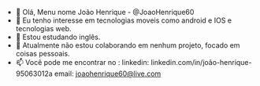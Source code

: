 - 👋 Olá, Menu nome João Henrique - @JoaoHenrique60
- 👀 Eu tenho interesse em tecnologias moveis como android e IOS e tecnologias web.
- 🌱 Estou estudando inglês.
- 💞️ Atualmente não estou colaborando em nenhum projeto, focado em coisas pessoais.
- 📫 Você pode me encontrar no :
      linkedin: linkedin.com/in/joão-henrique-95063012a
      email: joaohenrique60@live.com

<!---
JoaoHenrique60/JoaoHenrique60 is a ✨ special ✨ repository because its `README.md` (this file) appears on your GitHub profile.
You can click the Preview link to take a look at your changes.
--->
